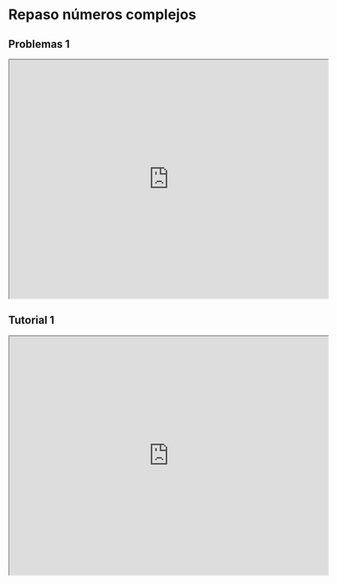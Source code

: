 # Repaso números complejos

## Problemas 1

<iframe src="https://drive.google.com/file/d/1JA8JGCn-T5Gv27mZxDGoAnqybECafOT2/preview" width="640" height="480" allow="autoplay"></iframe>

## Tutorial 1

<iframe src="https://drive.google.com/file/d/1FsqLlMz4dOqlcovp3kVOtcikNRKULvNi/preview" width="640" height="480" allow="autoplay"></iframe>
